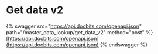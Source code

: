 # Get data v2

{% swagger src="https://api.docbits.com/openapi.json" path="/master_data_lookup/get_data_v2" method="post" %}
[https://api.docbits.com/openapi.json](https://api.docbits.com/openapi.json)
{% endswagger %}
